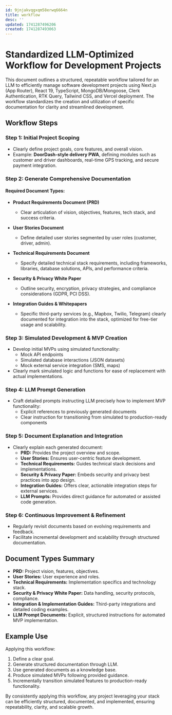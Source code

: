 ```yaml
---
id: 9jnjakvqgxqm58erwq6664n
title: workflow
desc: ''
updated: 1741287496206
created: 1741287493063
---
```

# Standardized LLM-Optimized Workflow for Development Projects

This document outlines a structured, repeatable workflow tailored for an LLM to efficiently manage software development projects using Next.js (App Router), React 19, TypeScript, MongoDB/Mongoose, Clerk Authentication, RTK Query, Tailwind CSS, and Vercel deployment. The workflow standardizes the creation and utilization of specific documentation for clarity and streamlined development.

## Workflow Steps

### Step 1: Initial Project Scoping
- Clearly define project goals, core features, and overall vision.
- Example: **DoorDash-style delivery PWA**, defining modules such as customer and driver dashboards, real-time GPS tracking, and secure payment integration.

### Step 2: Generate Comprehensive Documentation

#### Required Document Types:
- **Product Requirements Document (PRD)**
  - Clear articulation of vision, objectives, features, tech stack, and success criteria.

- **User Stories Document**
  - Define detailed user stories segmented by user roles (customer, driver, admin).

- **Technical Requirements Document**
  - Specify detailed technical stack requirements, including frameworks, libraries, database solutions, APIs, and performance criteria.

- **Security & Privacy White Paper**
  - Outline security, encryption, privacy strategies, and compliance considerations (GDPR, PCI DSS).

- **Integration Guides & Whitepapers**
  - Specific third-party services (e.g., Mapbox, Twilio, Telegram) clearly documented for integration into the stack, optimized for free-tier usage and scalability.

### Step 3: Simulated Development & MVP Creation
- Develop initial MVPs using simulated functionality:
  - Mock API endpoints
  - Simulated database interactions (JSON datasets)
  - Mock external service integration (SMS, maps)
- Clearly mark simulated logic and functions for ease of replacement with actual implementations.

### Step 4: LLM Prompt Generation
- Craft detailed prompts instructing LLM precisely how to implement MVP functionality:
  - Explicit references to previously generated documents
  - Clear instruction for transitioning from simulated to production-ready components

### Step 5: Document Explanation and Integration
- Clearly explain each generated document:
  - **PRD:** Provides the project overview and scope.
  - **User Stories:** Ensures user-centric feature development.
  - **Technical Requirements:** Guides technical stack decisions and implementations.
  - **Security & Privacy Paper:** Embeds security and privacy best practices into app design.
  - **Integration Guides:** Offers clear, actionable integration steps for external services.
  - **LLM Prompts:** Provides direct guidance for automated or assisted code generation.

### Step 6: Continuous Improvement & Refinement
- Regularly revisit documents based on evolving requirements and feedback.
- Facilitate incremental development and scalability through structured documentation.

## Document Types Summary
- **PRD:** Project vision, features, objectives.
- **User Stories:** User experience and roles.
- **Technical Requirements:** Implementation specifics and technology stack.
- **Security & Privacy White Paper:** Data handling, security protocols, compliance.
- **Integration & Implementation Guides:** Third-party integrations and detailed coding examples.
- **LLM Prompt Documents:** Explicit, structured instructions for automated MVP implementation.

## Example Use
Applying this workflow:
1. Define a clear goal.
2. Generate structured documentation through LLM.
3. Use generated documents as a knowledge base.
4. Produce simulated MVPs following provided guidance.
5. Incrementally transition simulated features to production-ready functionality.

By consistently applying this workflow, any project leveraging your stack can be efficiently structured, documented, and implemented, ensuring repeatability, clarity, and scalable growth.


